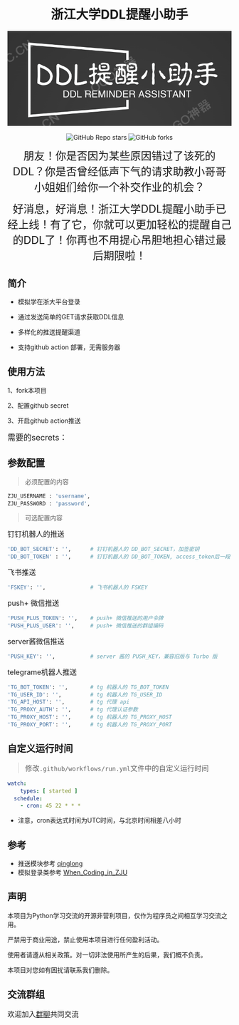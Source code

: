 <div align="center">


# 浙江大学DDL提醒小助手
![avatar](./pic/logo.png)
 
![GitHub Repo stars](https://img.shields.io/github/stars/Dimlitter/DDLremider)
![GitHub forks](https://img.shields.io/github/forks/Dimlitter/DDLremider)
 
</div>

<div align="center">

<font size="5">朋友！你是否因为某些原因错过了该死的DDL？你是否曾经低声下气的请求助教小哥哥小姐姐们给你一个补交作业的机会？</font>

<font size="5">好消息，好消息！浙江大学DDL提醒小助手已经上线！有了它，你就可以更加轻松的提醒自己的DDL了！你再也不用提心吊胆地担心错过最后期限啦！</font>

</div>

## 简介

- 模拟学在浙大平台登录

- 通过发送简单的GET请求获取DDL信息

- 多样化的推送提醒渠道

- 支持github action 部署，无需服务器

## 使用方法

1、fork本项目

2、配置github secret

3、开启github action推送

<font size="4">需要的secrets：</font>

## 参数配置

> 必须配置的内容

```bash
ZJU_USERNAME : 'username',
ZJU_PASSWORD : 'password',
```

> 可选配置内容

<font size="3">钉钉机器人的推送</font>

```bash
'DD_BOT_SECRET': '',      # 钉钉机器人的 DD_BOT_SECRET，加签密钥
'DD_BOT_TOKEN' : '',      # 钉钉机器人的 DD_BOT_TOKEN, access_token后一段
```

<font size="3">飞书推送</font>

```bash
'FSKEY': '',              # 飞书机器人的 FSKEY
 ```

<font size="3">push+ 微信推送</font>

```bash
'PUSH_PLUS_TOKEN': '',    # push+ 微信推送的用户令牌
'PUSH_PLUS_USER': '',     # push+ 微信推送的群组编码
```

<font size="3">server酱微信推送</font>

```bash
'PUSH_KEY': '',           # server 酱的 PUSH_KEY，兼容旧版与 Turbo 版
```

<font size="3">telegrame机器人推送</font>

```bash
'TG_BOT_TOKEN': '',       # tg 机器人的 TG_BOT_TOKEN
'TG_USER_ID': '',         # tg 机器人的 TG_USER_ID
'TG_API_HOST': '',        # tg 代理 api
'TG_PROXY_AUTH': '',      # tg 代理认证参数
'TG_PROXY_HOST': '',      # tg 机器人的 TG_PROXY_HOST
'TG_PROXY_PORT': '',      # tg 机器人的 TG_PROXY_PORT
```

## 自定义运行时间

> <font size="3">修改`.github/workflows/run.yml`文件中的自定义运行时间</font>

```yml
watch:
    types: [ started ]
  schedule:
    - cron: 45 22 * * *
```

- 注意，cron表达式时间为UTC时间，与北京时间相差八小时

## 参考

- 推送模块参考 [qinglong](https://github.com/whyour/qinglong)
- 模拟登录类参考 [When_Coding_in_ZJU](https://github.com/Freedomisgood/When_Coding_in_ZJU)


## 声明

本项目为Python学习交流的开源非营利项目，仅作为程序员之间相互学习交流之用。

严禁用于商业用途，禁止使用本项目进行任何盈利活动。

使用者请遵从相关政策。对一切非法使用所产生的后果，我们概不负责。

本项目对您如有困扰请联系我们删除。

## 交流群组

<font size="3">

欢迎加入[群聊](https://t.me/zjuers)共同交流


</font>
